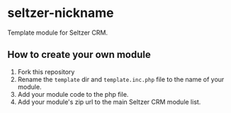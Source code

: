 seltzer-nickname
===========================

Template module for Seltzer CRM.

## How to create your own module ##
1. Fork this repository
2. Rename the `template` dir and `template.inc.php` file to the name of
your module.
3. Add your module code to the php file.
4. Add your module's zip url to the main Seltzer CRM module list.
